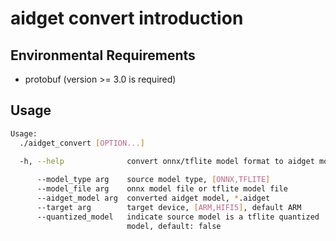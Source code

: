# **aidget convert introduction**

## **Environmental Requirements**

- protobuf (version >= 3.0 is required)

## **Usage**
``` bash
Usage:
  ./aidget_convert [OPTION...]

  -h, --help              convert onnx/tflite model format to aidget model
                          
      --model_type arg    source model type, [ONNX,TFLITE]
      --model_file arg    onnx model file or tflite model file
      --aidget_model arg  converted aidget model, *.aidget
      --target arg        target device, [ARM,HIFI5], default ARM
      --quantized_model   indicate source model is a tflite quantized 
                          model, default: false
```
